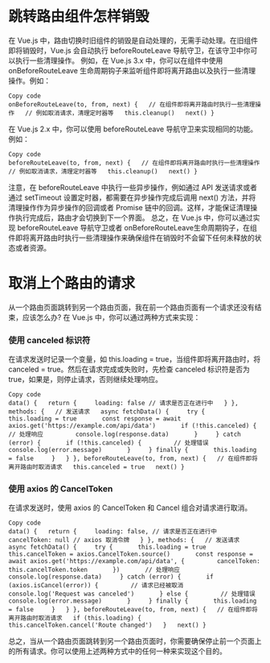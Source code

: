 # 跳转路由组件怎样销毁
在 Vue.js 中，路由切换时旧组件的销毁是自动处理的，无需手动处理。在旧组件即将销毁时，Vue.js 会自动执行 beforeRouteLeave 导航守卫，在该守卫中你可以执行一些清理操作。
例如，在 Vue.js 3.x 中，你可以在组件中使用 onBeforeRouteLeave 生命周期钩子来监听组件即将离开路由以及执行一些清理操作。例如：
```
Copy code
onBeforeRouteLeave(to, from, next) {   // 在组件即将离开路由时执行一些清理操作   // 例如取消请求，清理定时器等   this.cleanup()   next() }
```
在 Vue.js 2.x 中，你可以使用 beforeRouteLeave 导航守卫来实现相同的功能。例如：
```
Copy code
beforeRouteLeave(to, from, next) {   // 在组件即将离开路由时执行一些清理操作   // 例如取消请求，清理定时器等   this.cleanup()   next() }
```
注意，在 beforeRouteLeave 中执行一些异步操作，例如通过 API 发送请求或者通过 setTimeout 设置定时器，都需要在异步操作完成后调用 next() 方法，并将清理操作作为异步操作的回调或者 Promise 链中的回调。这样，才能保证清理操作执行完成后，路由才会切换到下一个界面。
总之，在 Vue.js 中，你可以通过实现 beforeRouteLeave 导航守卫或者 onBeforeRouteLeave生命周期钩子，在组件即将离开路由时执行一些清理操作来确保组件在销毁时不会留下任何未释放的状态或者资源。

# 取消上个路由的请求
 从一个路由页面跳转到另一个路由页面，我在前一个路由页面有一个请求还没有结束，应该怎么办?
在 Vue.js 中，你可以通过两种方式来实现：
### 使用 canceled 标识符
在请求发送时记录一个变量，如 this.loading = true，当组件即将离开路由时，将 canceled = true。然后在请求完成或失败时，先检查 canceled 标识符是否为 true，如果是，则停止请求，否则继续处理响应。
```
Copy code
data() {   return {     loading: false // 请求是否正在进行中   } }, methods: {   // 发送请求   async fetchData() {     try {       this.loading = true       const response = await axios.get('https://example.com/api/data')       if (!this.canceled) {         // 处理响应         console.log(response.data)       }     } catch (error) {       if (!this.canceled) {         // 处理错误         console.log(error.message)       }     } finally {       this.loading = false     }   } }, beforeRouteLeave(to, from, next) {   // 在组件即将离开路由时取消请求   this.canceled = true   next() }
```
### 使用 axios 的 CancelToken
在请求发送时，使用 axios 的 CancelToken 和 Cancel 组合对请求进行取消。
```
Copy code
data() {   return {     loading: false, // 请求是否正在进行中     cancelToken: null // axios 取消令牌   } }, methods: {   // 发送请求   async fetchData() {     try {       this.loading = true       this.cancelToken = axios.CancelToken.source()       const response = await axios.get('https://example.com/api/data', {         cancelToken: this.cancelToken.token       })       // 处理响应       console.log(response.data)     } catch (error) {       if (axios.isCancel(error)) {         // 请求已经被取消         console.log('Request was canceled')       } else {         // 处理错误         console.log(error.message)       }     } finally {       this.loading = false     }   } }, beforeRouteLeave(to, from, next) {   // 在组件即将离开路由时取消请求   if (this.loading) {     this.cancelToken.cancel('Route changed')   }   next() }
```
总之，当从一个路由页面跳转到另一个路由页面时，你需要确保停止前一个页面上的所有请求。你可以使用上述两种方式中的任何一种来实现这个目的。
